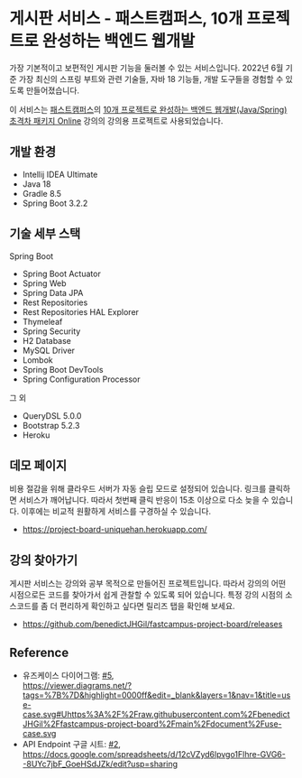 # 게시판 서비스 - 패스트캠퍼스, 10개 프로젝트로 완성하는 백엔드 웹개발

가장 기본적이고 보편적인 게시판 기능을 둘러볼 수 있는 서비스입니다. 2022년 6월 기준 가장 최신의 스프링 부트와 관련 기술들, 자바 18 기능들, 개발 도구들을 경험할 수 있도록 만들어졌습니다.

이 서비스는 [패스트캠퍼스](https://fastcampus.co.kr/)의 [10개 프로젝트로 완성하는 백엔드 웹개발(Java/Spring) 초격차 패키지 Online](https://fastcampus.co.kr/dev_online_befinal) 강의의 강의용 프로젝트로 사용되었습니다.

## 개발 환경

* Intellij IDEA Ultimate
* Java 18
* Gradle 8.5
* Spring Boot 3.2.2

## 기술 세부 스택

Spring Boot

* Spring Boot Actuator
* Spring Web
* Spring Data JPA
* Rest Repositories
* Rest Repositories HAL Explorer
* Thymeleaf
* Spring Security
* H2 Database
* MySQL Driver
* Lombok
* Spring Boot DevTools
* Spring Configuration Processor

그 외

* QueryDSL 5.0.0
* Bootstrap 5.2.3
* Heroku

## 데모 페이지

비용 절감을 위해 클라우드 서버가 자동 슬립 모드로 설정되어 있습니다. 링크를 클릭하면 서비스가 깨어납니다. 따라서 첫번째 클릭 반응이 15초 이상으로 다소 늦을 수 있습니다.
이후에는 비교적 원활하게 서비스를 구경하실 수 있습니다.

*  https://project-board-uniquehan.herokuapp.com/

## 강의 찾아가기

게시판 서비스는 강의와 공부 목적으로 만들어진 프로젝트입니다.
따라서 강의의 어떤 시점으로든 코드를 찾아가서 쉽게 관찰할 수 있도록 되어 있습니다.
특정 강의 시점의 소스코드를 좀 더 편리하게 확인하고 싶다면 릴리즈 탭을 확인해 보세요.

* https://github.com/benedictJHGil/fastcampus-project-board/releases

## Reference

* 유즈케이스 다이어그램: [#5](https://github.com/benedictJHGil/fastcampus-project-board/issues/5),  
https://viewer.diagrams.net/?tags=%7B%7D&highlight=0000ff&edit=_blank&layers=1&nav=1&title=use-case.svg#Uhttps%3A%2F%2Fraw.githubusercontent.com%2FbenedictJHGil%2Ffastcampus-project-board%2Fmain%2Fdocument%2Fuse-case.svg
* API Endpoint 구글 시트: [#2](https://github.com/benedictJHGil/fastcampus-project-board/issues/2),  
https://docs.google.com/spreadsheets/d/12cVZyd6lpvgo1Flhre-GVG6--8UYc7jbF_GoeHSdJZk/edit?usp=sharing

